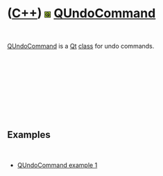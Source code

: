 
 

 

 

 

 

([C++](Cpp.md)) ![Qt](PicQt.png) [QUndoCommand](CppQUndoCommand.md)
=====================================================================

 

[QUndoCommand](CppQUndoCommand.md) is a [Qt](CppQt.md)
[class](CppClass.md) for undo commands.

 

 

 

 

 

Examples
--------

 

-   [QUndoCommand example 1](CppQUndoCommandExample1.md)

 

 

 

 

 

 

